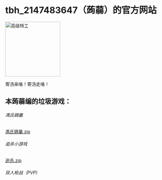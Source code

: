 # tbh_2147483647（蒟蒻）的官方网站
<img width="175" alt="高级特工" src="https://user-images.githubusercontent.com/102367763/160220926-8c714d3c-65de-4847-838f-5b229f7d7287.png">

寄汤来咯！寄汤走咯！

## 本蒟蒻编的垃圾游戏：

###### 馮氏鶏羹
[馮氏鶏羹.zip](https://github.com/tbh2147483647/tbh2147483647.github.io/files/8354527/default.zip)

###### 追杀小游戏
[追杀.zip](https://github.com/tbh2147483647/tbh2147483647.github.io/files/8354548/default.zip)


###### 双人枪战（PVP)
